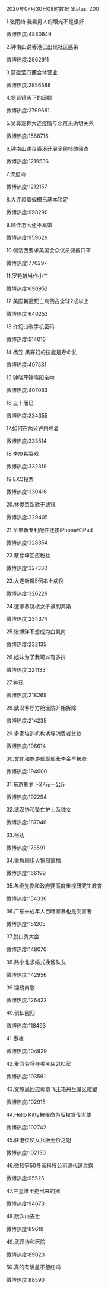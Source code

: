 2020年07月30日08时数据
Status: 200

1.张雨绮 我看男人的眼光不是很好

微博热度:4880649

2.钟南山说香港已出现社区感染

微博热度:2862911

3.蓝盈莹万茜合体营业

微博热度:2856588

4.罗晋镜头下的唐嫣

微博热度:2799681

5.吴尊友称大连疫情与北京无确切关系

微博热度:1588716

6.钟南山建议香港开展全民核酸筛查

微博热度:1219536

7.流星雨

微博热度:1212157

8.大连疫情规模已基本锁定

微博热度:998290

9.顾佳怎么还不离婚

微博热度:959629

10.佩洛西要求美国会众议员佩戴口罩

微博热度:776297

11.罗艳被当作小三

微博热度:690952

12.美国新冠死亡病例占全球2成以上

微博热度:640253

13.许幻山改手机密码

微博热度:514016

14.杨笠 黑寡妇的技能是寿命长

微博热度:407581

15.钟晓芹钟晓阳亲吻

微博热度:407063

16.三十而已

微博热度:334355

17.如何在两分钟内睡着

微博热度:333514

18.李庚希哭戏

微博热度:332319

19.EXO投票

微博热度:330416

20.林俊杰新歌无滤镜

微博热度:329405

21.苹果新专利配件连接iPhone和iPad

微博热度:328854

22.蔡徐坤回应粉丝

微博热度:327330

23.大连新增5例本土病例

微博热度:326229

24.遭家暴跳楼女子被判离婚

微博热度:234374

25.张博洋不想成为白凯南

微博热度:232135

26.姐妹为了我可以有多拼

微博热度:221133

27.神孩

微博热度:218269

28.武汉客厅方舱医院开始拆除

微博热度:214235

29.多家培训机构诱导消费者贷款

微博热度:196614

30.文化和旅游部副部长李金早被查

微博热度:194000

31.东京胡萝卜27元一公斤

微博热度:192294

32.武汉协和坠亡护士系独女

微博热度:187046

33.柯达

微博热度:178591

34.重启剧组火锅局直播

微博热度:166199

35.各级党委和政府要高度重视研究生教育

微博热度:154336

36.广东未成年人目睹家暴也是受害者

微博热度:151205

37.脱口秀大会

微博热度:148070

38.路小北求婚式挽留队友

微博热度:142956

39.锦绣南歌

微博热度:126422

40.剑仙回归

微博热度:118493

41.墨魂

微博热度:104929

42.麦当劳将在美关店200家

微博热度:103591

43.文旅局回应郭京飞王珞丹坐景区雕塑

微博热度:102915

44.Hello Kitty被任命为版权宣传大使

微博热度:102742

45.驻港仪仗女兵版无价之姐

微博热度:102130

46.微软等50多家科技公司源代码泄露

微博热度:95525

47.三星堆里挖出来的猪

微博热度:94673

48.阮次山去世

微博热度:89618

49.武汉协和医院

微博热度:89023

50.真的有明星不想红吗

微博热度:88590

